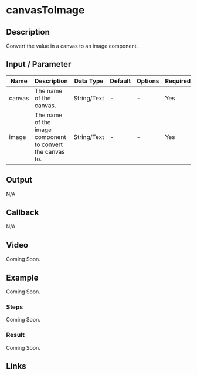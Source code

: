 # canvasToImage

## Description

Convert the value in a canvas to an image component.

## Input / Parameter

| Name | Description | Data Type | Default | Options | Required |
| ------ | ------ | ------ | ------ | ------ | ------ |
| canvas | The name of the canvas. | String/Text | - | - | Yes |
| image | The name of the image component to convert the canvas to. | String/Text | - | - | Yes |

## Output

N/A

## Callback

N/A

## Video

Coming Soon.

<!-- Format: [![Video]({image-path})]({url-link}) -->

## Example

Coming Soon.

<!-- Share a scenario, like a user requirements. -->

### Steps

Coming Soon.

<!-- Show the steps and share some screenshots.

1. .....

Format: ![]({image-path}) -->

### Result

Coming Soon.

<!-- Explain the output.

Format: ![]({image-path}) -->

## Links